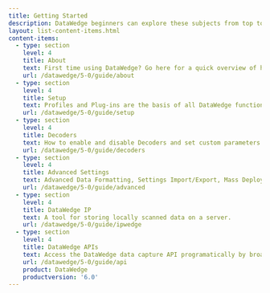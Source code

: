 ```yaml
---
title: Getting Started
description: DataWedge beginners can explore these subjects from top to bottom for a trouble-free experience. Advanced users can skip directly to the features they need.
layout: list-content-items.html
content-items:
  - type: section
    level: 4
    title: About
    text: First time using DataWedge? Go here for a quick overview of how DataWedge works and what it can do for any app.
    url: /datawedge/5-0/guide/about
  - type: section
    level: 4
    title: Setup
    text: Profiles and Plug-ins are the basis of all DataWedge functionality. This guide covers their basic use and default settings. 
    url: /datawedge/5-0/guide/setup
  - type: section
    level: 4
    title: Decoders
    text: How to enable and disable Decoders and set custom parameters for maximum scanning accuracy and efficiency. 
    url: /datawedge/5-0/guide/decoders
  - type: section
    level: 4
    title: Advanced Settings
    text: Advanced Data Formatting, Settings Import/Export, Mass Deployment and other advanced DataWedge settings and options. 
    url: /datawedge/5-0/guide/advanced
  - type: section
    level: 4
    title: DataWedge IP
    text: A tool for storing locally scanned data on a server. 
    url: /datawedge/5-0/guide/ipwedge
  - type: section
    level: 4
    title: DataWedge APIs
    text: Access the DataWedge data capture API programatically by broadcasting an Android intent. 
    url: /datawedge/5-0/guide/api
    product: DataWedge
	productversion: '6.0'
---
```

    












